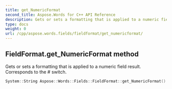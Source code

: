 ```yaml
---
title: get_NumericFormat
second_title: Aspose.Words for C++ API Reference
description: Gets or sets a formatting that is applied to a numeric field result. Corresponds to the \# switch. 
type: docs
weight: 0
url: /cpp/aspose.words.fields/fieldformat/get_numericformat/
---
```

## FieldFormat.get_NumericFormat method


Gets or sets a formatting that is applied to a numeric field result. Corresponds to the \# switch.

```cpp
System::String Aspose::Words::Fields::FieldFormat::get_NumericFormat()
```

